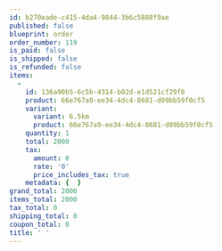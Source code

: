 ```yaml
---
id: b270eade-c415-4da4-9844-3b6c5888f9ae
published: false
blueprint: order
order_number: 119
is_paid: false
is_shipped: false
is_refunded: false
items:
  -
    id: 136a90b5-6c5b-4314-b02d-e1d521cf29f8
    product: 66e767a9-ee34-4dc4-8681-d09bb59f0cf5
    variant:
      variant: 6.5km
      product: 66e767a9-ee34-4dc4-8681-d09bb59f0cf5
    quantity: 1
    total: 2000
    tax:
      amount: 0
      rate: '0'
      price_includes_tax: true
    metadata: {  }
grand_total: 2000
items_total: 2000
tax_total: 0
shipping_total: 0
coupon_total: 0
title: ' '
---
```

